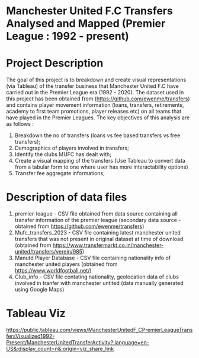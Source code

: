 # Manchester United F.C Transfers Analysed and Mapped (Premier League : 1992 - present)

# Project Description 

The goal of this project is to breakdown and create visual representations (via Tableau) of the transfer business that Manchester United F.C have carried out in the Premier League era (1992 - 2020). The dataset used in this project has been obtained from (https://github.com/ewenme/transfers) and contains player movement information (loans, transfers, retirements, academy to first team promotions, player releases etc) on all teams that have played in the Premier Leagues. The key objectives of this analysis are as follows :

1. Breakdown the no of transfers (loans vs fee based transfers vs free transfers);
2. Demographics of players involved in transfers;
3. Identify the clubs MUFC has dealt with;
4. Create a visual mapping of the transfers (Use Tableau to convert data from a tabular form to one where user has more interactability options)
5. Transfer fee aggregate informations;

# Description of data files

1. premier-league - CSV file obtained from data source containing all transfer information of the premier league (secondary data source - obtained from https://github.com/ewenme/transfers)
2. Mufc_transfers_2023 - CSV file containing latest manchester united transfers that was not present in original dataset at time of download (obtained from https://www.transfermarkt.co.in/manchester-united/transfers/verein/985)
3. Manutd Player Database - CSV file containing nationality info of manchester united players (obtained from https://www.worldfootball.net/)
4. Club_info - CSV file contating nationality, geolocation data of clubs involved in tranfer with manchester untited (data manually generated using Google Maps)

# Tableau Viz

https://public.tableau.com/views/ManchesterUnitedF_CPremierLeagueTransfersVisualized1992-Present/ManchesterUnitedTransferActivity?:language=en-US&:display_count=n&:origin=viz_share_link
